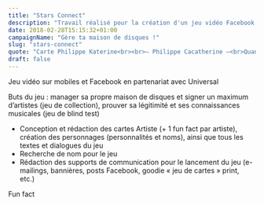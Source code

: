 ```yaml
---
title: "Stars Connect"
description: "Travail réalisé pour la création d'un jeu vidéo Facebook intitulé « Stars Connect »"
date: 2018-02-28T15:15:32+01:00
campaignName: "Gère ta maison de disques !"
slug: "stars-connect"
quote: "Carte Philippe Katerine<br><br>– Philippe Cacatherine –<br>Quand il ne mange pas des bananes, Philippe Katerine aime d’adonner à son passe-temps favori : collectionner des cacas dans de petites boîtes datées et placées au congélateur. Et après tout, chacun sa merde."
draft: false
---
```


Jeu vidéo sur mobiles et Facebook en partenariat avec Universal

Buts du jeu : manager sa propre maison de disques et signer un maximum d’artistes (jeu de collection), prouver sa légitimité et ses connaissances musicales (jeu de blind test)

- Conception et rédaction des cartes Artiste (+ 1 fun fact par artiste), création des
personnages (personnalités et noms), ainsi que tous les textes et dialogues du jeu
- Recherche de nom pour le jeu
- Rédaction des supports de communication pour le lancement du jeu (e-mailings, bannières, posts Facebook, goodie « jeu de cartes » print, etc.)

Fun fact
